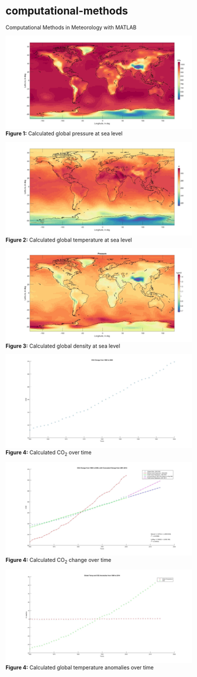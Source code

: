 # computational-methods
Computational Methods in Meteorology with MATLAB

![test](HW2/Figures/p1.jpg)**Figure 1:** Calculated global pressure at sea level

![test](HW2/Figures/t1.jpg)**Figure 2:** Calculated global temperature at sea level

![test](HW3/Figures/Pressure.jpg)**Figure 3:** Calculated global density at sea level

![test](HW6/Figures/Figure%201.jpg)**Figure 4:** Calculated CO<sub>2</sub> over time

![test](HW6/Figures/Figure%202.jpg)**Figure 4:** Calculated CO<sub>2</sub> change over time

![test](HW6/Figures/Figure%203.jpg)**Figure 4:** Calculated global temperature anomalies over time
